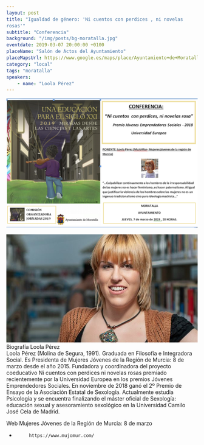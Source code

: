```yaml
---
layout: post
title: "Igualdad de género: 'Ni cuentos con perdices , ni novelas
rosas'"
subtitle: "Conferencia"
background: "/img/posts/bg-moratalla.jpg"
eventdate: 2019-03-07 20:00:00 +0100
placeName: "Salón de Actos del Ayuntamiento"
placeMapsUrl: https://www.google.es/maps/place/Ayuntamiento+de+Moratalla/@38.1884684,-1.8930729,17z/data=!3m1!4b1!4m5!3m4!1s0xd65b3c76fdd8fc1:0x2a0f18a36674c274!8m2!3d38.1884642!4d-1.8908842
category: "local"
tags: "moratalla"
speakers:
    - name: "Loola Pérez"
---
```


![cartel](/img/posts/loolamoratalla.png)  


![cartel](/img/posts/Loolajpg.jpg)  
Biografía Loola Pérez  
Loola Pérez (Molina de Segura, 1991). Graduada en Filosofía e Integradora Social. Es Presidenta de Mujeres Jóvenes de la Región de Murcia: 8 de marzo desde el año 2015. Fundadora y coordinadora del proyecto coeducativo Ni cuentos con perdices ni novelas rosas premiado recientemente por la Universidad Europea en los premios Jóvenes Emprendedores Sociales. En noviembre de 2018 ganó el 2º Premio de Ensayo de la Asociación Estatal de Sexología. Actualmente estudia Psicología y se encuentra finalizando el máster oficial de Sexología: educación sexual y asesoramiento sexológico en la Universidad Camilo José Cela de Madrid.  
 

 
Web Mujeres Jóvenes de la Región de Murcia: 8 de marzo
-          https://www.mujomur.com/
